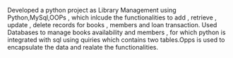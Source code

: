 Developed a python project as Library Management using Python,MySql,OOPs , which inlcude the functionalities to add , retrieve , update , delete records for books , members and loan transaction.
Used Databases to manage books availability and members , for which python is integrated with sql using quiries which contains two tables.Opps is used to encapsulate the data and realate the functionalities.
